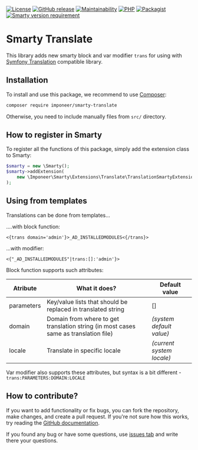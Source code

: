 [![License](https://img.shields.io/github/license/imponeer/smarty-translate.svg)](LICENSE)
[![GitHub release](https://img.shields.io/github/release/imponeer/smarty-translate.svg)](https://github.com/imponeer/smarty-translate/releases) [![Maintainability](https://api.codeclimate.com/v1/badges/79f89e2fe21c0076c29a/maintainability)](https://codeclimate.com/github/imponeer/smarty-translate/maintainability) [![PHP](https://img.shields.io/packagist/php-v/imponeer/smarty-translate.svg)](http://php.net) 
[![Packagist](https://img.shields.io/packagist/dm/imponeer/smarty-translate.svg)](https://packagist.org/packages/imponeer/smarty-translate) [![Smarty version requirement](https://img.shields.io/packagist/dependency-v/imponeer/smarty-translate/smarty%2Fsmarty)
](https://smarty-php.github.io)

# Smarty Translate

This library adds new smarty block and var modifier `trans` for using with [Symfony Translation](https://github.com/symfony/translation) compatible library.

## Installation

To install and use this package, we recommend to use [Composer](https://getcomposer.org):

```bash
composer require imponeer/smarty-translate
```

Otherwise, you need to include manually files from `src/` directory. 

## How to register in Smarty

To register all the functions of this package, simply add the extension class to Smarty:
```php
$smarty = new \Smarty();
$smarty->addExtension(
    new \Imponeer\Smarty\Extensions\Translate\TranslationSmartyExtension($translator)
);
```

## Using from templates

Translations can be done from templates...

....with block function:

```smarty
<{trans domain='admin'}>_AD_INSTALLEDMODULES<{/trans}>
```
...with modifier:
```smarty
<{"_AD_INSTALLEDMODULES"|trans:[]:'admin'}>
```

Block function supports such attributes:

| Atribute | What it does? | Default value |
|----------|-----------------|----------------|
| parameters | Key/value lists that should be replaced in translated string |  [] |
| domain | Domain from where to get translation string (in most cases same as translation file) | *(system default value)* |
| locale | Translate in specific locale | *(current system locale)* |

Var modifier also supports these attributes, but syntax is a bit different - `trans:PARAMETERS:DOMAIN:LOCALE`

## How to contribute?

If you want to add functionality or fix bugs, you can fork the repository, make changes, and create a pull request. If you're not sure how this works, try reading the [GitHub documentation](https://docs.github.com/en/github/collaborating-with-issues-and-pull-requests/about-pull-requests).

If you found any bug or have some questions, use [issues tab](https://github.com/imponeer/smarty-translate/issues) and write there your questions.
